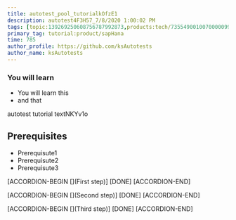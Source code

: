 ```yaml
---
title: autotest_pool_tutorialkOfzE1
description: autotest4F3H57_7/8/2020 1:00:02 PM
tags: [topic:139269250608756787992873,products:tech/73554900100700000996,tutorial:experience/advanced]
primary_tag: tutorial:product/sapHana
time: 785
author_profile: https://github.com/ksAutotests
author_name: ksAutotests
---
```

### You will learn
- You will learn this
- and that

autotest tutorial textNKYv1o

## Prerequisites
- Prerequisute1
- Prerequisute2
- Prerequisute3

[ACCORDION-BEGIN [](First step)]
[DONE]
[ACCORDION-END]

[ACCORDION-BEGIN [](Second step)]
[DONE]
[ACCORDION-END]

[ACCORDION-BEGIN [](Third step)]
[DONE]
[ACCORDION-END]

